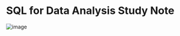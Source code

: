 # SQL for Data Analysis Study Note
![image](https://github.com/Soon607/Data_Analysis_SQL/assets/98214539/9b29950a-8ee1-4388-98a9-1347f5380d1c)
